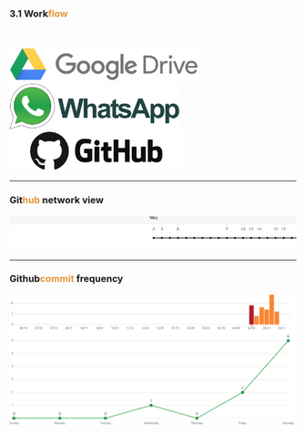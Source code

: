 ### 3.1 Work<span style="color:#E49436">flow</span>
<br>
<br>
<img class="fragment" src="/00illustrations/drive.png" height="60px" style="border: none; box-shadow: 0px 0px 0px #000">
<br>
<img class="fragment" src="/00illustrations/whatsapp.png" height="80px" style="border: none; box-shadow: 0px 0px 0px #000">
<br>
<img class="fragment" src="/00illustrations/github.png" height="70px" style="border: none; box-shadow: 0px 0px 0px #000">

---

### Git<span style="color:#E49436">hub</span> network view

<img src="/00illustrations/gh-net.gif" style="border: none">

---

### Github<span style="color:#E49436">commit</span> frequency

<img src="/00illustrations/gh-com.gif" style="border: none">